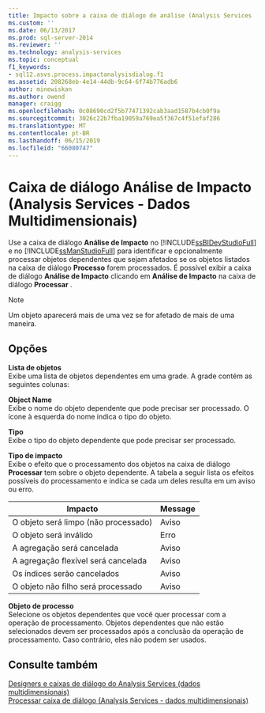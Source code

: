 ```yaml
---
title: Impacto sobre a caixa de diálogo de análise (Analysis Services - dados multidimensionais) | Microsoft Docs
ms.custom: ''
ms.date: 06/13/2017
ms.prod: sql-server-2014
ms.reviewer: ''
ms.technology: analysis-services
ms.topic: conceptual
f1_keywords:
- sql12.asvs.process.impactanalysisdialog.f1
ms.assetid: 208268eb-4e14-44db-9c64-6f74b776adb6
author: minewiskan
ms.author: owend
manager: craigg
ms.openlocfilehash: 0c08690cd2f5b77471392cab3aad1587b4cb0f9a
ms.sourcegitcommit: 3026c22b7fba19059a769ea5f367c4f51efaf286
ms.translationtype: MT
ms.contentlocale: pt-BR
ms.lasthandoff: 06/15/2019
ms.locfileid: "66080747"
---
```

# <a name="impact-analysis-dialog-box-analysis-services---multidimensional-data"></a>Caixa de diálogo Análise de Impacto (Analysis Services - Dados Multidimensionais)
  Use a caixa de diálogo **Análise de Impacto** no [!INCLUDE[ssBIDevStudioFull](../includes/ssbidevstudiofull-md.md)] e no [!INCLUDE[ssManStudioFull](../includes/ssmanstudiofull-md.md)] para identificar e opcionalmente processar objetos dependentes que sejam afetados se os objetos listados na caixa de diálogo **Processo** forem processados. É possível exibir a caixa de diálogo **Análise de Impacto** clicando em **Análise de Impacto** na caixa de diálogo **Processar** .  
  
> [!NOTE]  
>  Um objeto aparecerá mais de uma vez se for afetado de mais de uma maneira.  
  
## <a name="options"></a>Opções  
 **Lista de objetos**  
 Exibe uma lista de objetos dependentes em uma grade. A grade contém as seguintes colunas:  
  
 **Object Name**  
 Exibe o nome do objeto dependente que pode precisar ser processado. O ícone à esquerda do nome indica o tipo do objeto.  
  
 **Tipo**  
 Exibe o tipo do objeto dependente que pode precisar ser processado.  
  
 **Tipo de impacto**  
 Exibe o efeito que o processamento dos objetos na caixa de diálogo **Processar** tem sobre o objeto dependente. A tabela a seguir lista os efeitos possíveis do processamento e indica se cada um deles resulta em um aviso ou erro.  
  
|Impacto|Message|  
|------------|-------------|  
|O objeto será limpo (não processado)|Aviso|  
|O objeto será inválido|Erro|  
|A agregação será cancelada|Aviso|  
|A agregação flexível será cancelada|Aviso|  
|Os índices serão cancelados|Aviso|  
|O objeto não filho será processado|Aviso|  
  
 **Objeto de processo**  
 Selecione os objetos dependentes que você quer processar com a operação de processamento. Objetos dependentes que não estão selecionados devem ser processados após a conclusão da operação de processamento. Caso contrário, eles não podem ser usados.  
  
## <a name="see-also"></a>Consulte também  
 [Designers e caixas de diálogo do Analysis Services &#40;dados multidimensionais&#41;](analysis-services-designers-and-dialog-boxes-multidimensional-data.md)   
 [Processar caixa de diálogo &#40;Analysis Services - dados multidimensionais&#41;](process-dialog-box-analysis-services-multidimensional-data.md)  
  
  
